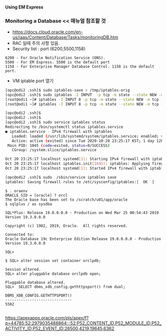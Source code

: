 
####  Using EM Express
### Monitoring a Database << 매뉴얼 참조할 것
* https://docs.cloud.oracle.com/en-us/iaas/Content/Database/Tasks/monitoringDB.htm
* RAC 일때 주의 사항 있음.
* Security list : port (6200,5500,1158)
```
6200 - For Oracle Notification Service (ONS).
5500 - For EM Express. 5500 is the default port
1158 - For Enterprise Manager Database Control. 1158 is the default port.
```
* VM iptable port 열기
```bash
[opc@odi2 .ssh]$ sudo iptables-save > /tmp/iptables-orig
[opc@odi2 .ssh]$ sudo iptables -I INPUT  -p tcp -m state --state NEW -m tcp --dport 5500 -j ACCEPT -m comme                                            nt --comment "Required for EM Express."
[root@odi1 ~]# iptables -I INPUT 8 -p tcp -m state --state NEW -m tcp --dport 1158 -j ACCEPT -m comment --comment "Required for EM Express."
[root@odi1 ~]# iptables -I INPUT 8 -p tcp -m state --state NEW -m tcp --dport 6200 -j ACCEPT -m comment --comment "Required for EM Express."

[opc@odi2 .ssh]$
[opc@odi2 .ssh]$
[opc@odi2 .ssh]$ sudo service iptables status
Redirecting to /bin/systemctl status iptables.service
● iptables.service - IPv4 firewall with iptables
   Loaded: loaded (/usr/lib/systemd/system/iptables.service; enabled; vendor preset: disabled)
   Active: active (exited) since Tue 2020-10-20 23:25:17 KST; 1 day 12h ago
 Main PID: 1045 (code=exited, status=0/SUCCESS)
   CGroup: /system.slice/iptables.service

Oct 20 23:25:17 localhost systemd[1]: Starting IPv4 firewall with iptables...
Oct 20 23:25:17 localhost iptables.init[1045]: iptables: Applying firewall rules: [  OK  ]
Oct 20 23:25:17 localhost systemd[1]: Started IPv4 firewall with iptables.

[opc@odi2 .ssh]$ sudo  /sbin/service iptables save
iptables: Saving firewall rules to /etc/sysconfig/iptables:[  OK  ]

```

```
$ . oraenv
ORACLE_SID = [oracle] ? orcl
The Oracle base has been set to /scratch/u01/app/oracle
$ sqlplus / as sysdba

SQL*Plus: Release 19.0.0.0.0 - Production on Wed Mar 25 00:54:43 2019
Version 19.3.0.0.0

Copyright (c) 1982, 2019, Oracle.  All rights reserved.

Connected to:
Oracle Database 19c Enterprise Edition Release 19.0.0.0.0 - Production
Version 19.3.0.0.0

SQL>  

$ SQL> alter session set container orclpdb;

Session altered.
SQL> alter pluggable database orclpdb open;

Pluggable database altered.
SQL>  SELECT dbms_xdb_config.gethttpsport() from dual; 

DBMS_XDB_CONFIG.GETHTTPSPORT()
------------------------------
5502


```
https://apexapps.oracle.com/pls/apex/f?p=44785:52:2979035488864:::52:P52_CONTENT_ID,P52_MODULE_ID,P52_ACTIVITY_ID,P52_EVENT_ID:26500,4219,19645,6362
